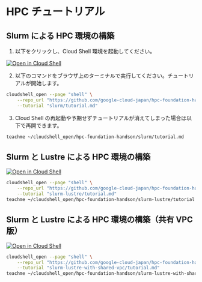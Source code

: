 # HPC チュートリアル

## Slurm による HPC 環境の構築

1. 以下をクリックし、Cloud Shell 環境を起動してください。

[![Open in Cloud Shell](https://gstatic.com/cloudssh/images/open-btn.png)](https://console.cloud.google.com/home/dashboard?cloudshell=true)

2. 以下のコマンドをブラウザ上のターミナルで実行してください。チュートリアルが開始します。

```sh
cloudshell_open --page "shell" \
    --repo_url "https://github.com/google-cloud-japan/hpc-foundation-handson.git" \
    --tutorial "slurm/tutorial.md"
```

3. Cloud Shell の再起動や予期せずチュートリアルが消えてしまった場合は以下で再開できます。

```sh
teachme ~/cloudshell_open/hpc-foundation-handson/slurm/tutorial.md
```

## Slurm と Lustre による HPC 環境の構築

[![Open in Cloud Shell](https://gstatic.com/cloudssh/images/open-btn.png)](https://console.cloud.google.com/home/dashboard?cloudshell=true)

```sh
cloudshell_open --page "shell" \
    --repo_url "https://github.com/google-cloud-japan/hpc-foundation-handson.git" \
    --tutorial "slurm-lustre/tutorial.md"
teachme ~/cloudshell_open/hpc-foundation-handson/slurm-lustre/tutorial.md
```

## Slurm と Lustre による HPC 環境の構築（共有 VPC 版）

[![Open in Cloud Shell](https://gstatic.com/cloudssh/images/open-btn.png)](https://console.cloud.google.com/home/dashboard?cloudshell=true)

```sh
cloudshell_open --page "shell" \
    --repo_url "https://github.com/google-cloud-japan/hpc-foundation-handson.git" \
    --tutorial "slurm-lustre-with-shared-vpc/tutorial.md"
teachme ~/cloudshell_open/hpc-foundation-handson/slurm-lustre-with-shared-vpc/tutorial.md
```

